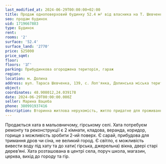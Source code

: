 ```yaml
---
last_modified_at: 2024-06-29T00:00:00+02:00
title: Продаж одноповерховий будинку 52.4 м² від власника на Т. Шевченка в с. Лоп'янка
seo: продам будинок
uid: 1719667883
type: Будинок
rent:
rooms: '2'
surface: '52.4'
surface_land: '2770'
price: $25000
price_sqmt:
floor:
floors: '1Г'
parking: Прибудинкова огороджена територія, гараж
region:
location: м. Долина
address: вул. Тараса Шевченка, 139, с. Лоп'янка, Долинська міська територіальна громада
object:
coordinates: 48.908012,24.039178
date: 2024-06-29T00:00:00.000Z
seller: Марина Вацеба
phone: 380991937416
description: Вторинна житлова нерухомість, житло придатне для проживання
---
```


Продається хата в мальовничому, гірському селі. Хата потребуєм ремонту та реконструкції є 2 кімнати, кладова, веранда, коридор, горище з можливість зробити 2-ий поверх. Є сарай, прибудова для тримання дров чи сіна, не великий город. Є світло, є можливість вивести воду під хату та до хати( гірська, джерельна) вікна, двері старі деревʼяні. Хата розташована в центрі села, поруч школа, магазин, церква, вихід до городу та гір.
